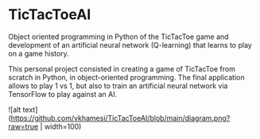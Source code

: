# TicTacToeAI
Object oriented programming in Python of the TicTacToe game and development of an artificial neural network (Q-learning) that learns to play on a game history.

This personal project consisted in creating a game of TicTacToe from scratch in Python, in object-oriented programming. The final application allows to play 1 vs 1, but also to train an artificial neural network via TensorFlow to play against an AI. 

![alt text](https://github.com/vkhamesi/TicTacToeAI/blob/main/diagram.png?raw=true | width=100)
